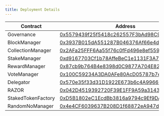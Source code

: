 ```yaml
---
title: Deployment Details
---
```


| Contract           | Address                                                                                                                                                |
| ------------------ | ------------------------------------------------------------------------------------------------------------------------------------------------------ |
| Governance         | [0x5579439f25f5418c262557F3bAd98C9835A43080](http://faint-acubens.explorer.dappnet.skalenodes.com/address/0x5579439f25f5418c262557F3bAd98C9835A43080/) |
| BlockManager       | [0x3937B015dA551287B046376Af66e4db4C16Ad858](http://faint-acubens.explorer.dappnet.skalenodes.com/address/0x3937B015dA551287B046376Af66e4db4C16Ad858/) |
| CollectionManager  | [0x2AFa25FFF6Aa55f76c0fFd496e8ef559881174e7](http://faint-acubens.explorer.dappnet.skalenodes.com/address/0x2AFa25FFF6Aa55f76c0fFd496e8ef559881174e7/) |
| StakeManager       | [0xd9167703Cf1b78AffeBeC1e1131F3A784748de8e](http://faint-acubens.explorer.dappnet.skalenodes.com/address/0xd9167703Cf1b78AffeBeC1e1131F3A784748de8e/) |
| RewardManager      | [0x87cb9b764B4e8398d0C9877A704E8271a29aac79](http://faint-acubens.explorer.dappnet.skalenodes.com/address/0x87cb9b764B4e8398d0C9877A704E8271a29aac79/) |
| VoteManager        | [0x100C59234A3DA0AFe80AcD05787b7e378f885891](http://faint-acubens.explorer.dappnet.skalenodes.com/address/0x100C59234A3DA0AFe80AcD05787b7e378f885891/) |
| Delegator          | [0x570e35f33d31D1922E673b6c4A9966B46817A25B](http://faint-acubens.explorer.dappnet.skalenodes.com/address/0x570e35f33d31D1922E673b6c4A9966B46817A25B/) |
| RAZOR              | [0x042D4519392720F39E1FF9A59a3143e11e6248C6](http://faint-acubens.explorer.dappnet.skalenodes.com/address/0x042D4519392720F39E1FF9A59a3143e11e6248C6/) |
| StakedTokenFactory | [0xD5B1802eC1EcdBb3816a9794c9Ef9DAb6E5e6C4B](http://faint-acubens.explorer.dappnet.skalenodes.com/address/0xD5B1802eC1EcdBb3816a9794c9Ef9DAb6E5e6C4B/) |
| RandomNoManager    | [0x4e4CF6039637B208D1f68872eA947d917086AaE1](http://faint-acubens.explorer.dappnet.skalenodes.com/address/0x4e4CF6039637B208D1f68872eA947d917086AaE1/) |
